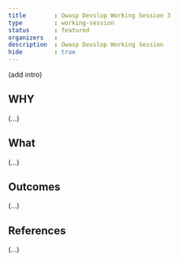 ```yaml
---
title        : Owasp Devslop Working Session 3
type         : working-session
status       : featured
organizers   : 
description  : Owasp Devslop Working Session
hide         : true
---
```


(add intro)

## WHY

(...)

## What

(...)

## Outcomes

(...)

## References

(...)

